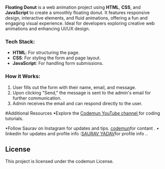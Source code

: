 **Floating Donut** is a web animation project using **HTML**, **CSS**, and **JavaScript** to create a smoothly floating donut. It features responsive design, interactive elements, and fluid animations, offering a fun and engaging visual experience. Ideal for developers exploring creative web animations and enhancing UI/UX design.

### Tech Stack:
- **HTML**: For structuring the page.
- **CSS**: For styling the form and page layout.
- **JavaScript**: For handling form submissions.

### How it Works:
1. User fills out the form with their name, email, and message.
2. Upon clicking "Send," the message is sent to the admin's email for further communication.
3. Admin receives the email and can respond directly to the user.

#Additional Resources
•Explore the [Codemun YouTube channel ](https://youtu.be/TxyWL_f9WTs?si=cVzuU38Fgud1NaP0_)for coding tutorials.

•Follow Saurav on Instagram  for updates and tips.
[codemun](https://www.instagram.com/saurav.boi_])for contant .
• linkedin for updates and profile info  :[SAURAV YADAV](https://in.linkedin.com/in/techsavvydeveloperinnovates)for profile info  ..

## License

This project is licensed under the codemun License.

